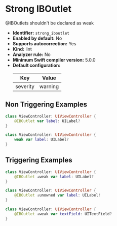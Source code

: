 # Strong IBOutlet

@IBOutlets shouldn't be declared as weak

* **Identifier:** `strong_iboutlet`
* **Enabled by default:** No
* **Supports autocorrection:** Yes
* **Kind:** lint
* **Analyzer rule:** No
* **Minimum Swift compiler version:** 5.0.0
* **Default configuration:**
  <table>
  <thead>
  <tr><th>Key</th><th>Value</th></tr>
  </thead>
  <tbody>
  <tr>
  <td>
  severity
  </td>
  <td>
  warning
  </td>
  </tr>
  </tbody>
  </table>

## Non Triggering Examples

```swift
class ViewController: UIViewController {
    @IBOutlet var label: UILabel?
}
```

```swift
class ViewController: UIViewController {
    weak var label: UILabel?
}
```

## Triggering Examples

```swift
class ViewController: UIViewController {
    @IBOutlet ↓weak var label: UILabel?
}
```

```swift
class ViewController: UIViewController {
    @IBOutlet ↓unowned var label: UILabel!
}
```

```swift
class ViewController: UIViewController {
    @IBOutlet ↓weak var textField: UITextField?
}
```